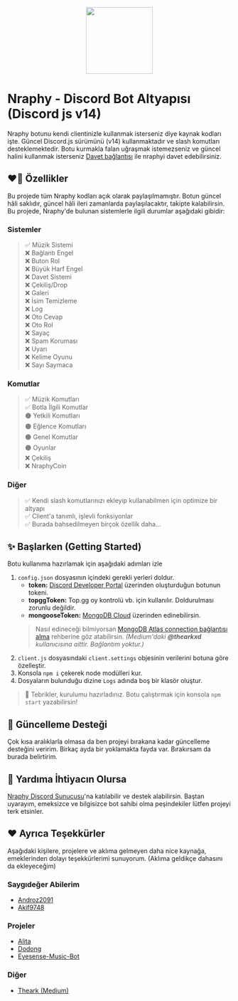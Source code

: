 
<p align="center">
  <img width="150" height="150" href="https://discord.com/oauth2/authorize?client_id=700959962452459550&permissions=8&redirect_uri=https://discord.gg/VppTU9h&scope=applications.commands%20bot&response_type=code" src="https://cdn.discordapp.com/attachments/801418986809589771/1007426236894691378/Narpitti.png">
</p>

# Nraphy - Discord Bot Altyapısı (Discord js v14)
Nraphy botunu kendi clientinizle kullanmak isterseniz diye kaynak kodları işte. Güncel Discord.js sürümünü (v14) kullanmaktadır ve slash komutları desteklemektedir. Botu kurmakla falan uğraşmak istemezseniz ve güncel halini kullanmak isterseniz [Davet bağlantısı](https://discord.com/oauth2/authorize?client_id=700959962452459550&permissions=8&redirect_uri=https://discord.gg/VppTU9h&scope=applications.commands%20bot&response_type=code) ile nraphyi davet edebilirsiniz.

## ❤️‍🔥 Özellikler
Bu projede tüm Nraphy kodları açık olarak paylaşılmamıştır. Botun güncel hâli saklıdır, güncel hâli ileri zamanlarda paylaşılacaktır, takipte kalabilirsin. Bu projede, Nraphy'de bulunan sistemlerle ilgili durumlar aşağıdaki gibidir:
### Sistemler
> ✅ Müzik Sistemi <br>
> ❌ Bağlantı Engel <br>
> ❌ Buton Rol <br>
> ❌ Büyük Harf Engel <br>
> ❌ Davet Sistemi <br>
> ❌ Çekiliş/Drop <br>
> ❌ Galeri <br>
> ❌ İsim Temizleme <br>
> ❌ Log <br>
> ❌ Oto Cevap <br>
> ❌ Oto Rol <br>
> ❌ Sayaç <br>
> ❌ Spam Koruması <br>
> ❌ Uyarı <br>
> ❌ Kelime Oyunu <br>
> ❌ Sayı Saymaca <br>

### Komutlar
> ✅ Müzik Komutları <br>
> ✅ Botla İlgili Komutlar <br>
> 🟠 Yetkili Komutları <br>
> 🟠 Eğlence Komutları <br>
> 🟠 Genel Komutlar <br>
> 🟠 Oyunlar <br>
> ❌ Çekiliş <br>
> ❌ NraphyCoin <br>

### Diğer
> ✅ Kendi slash komutlarınızı ekleyip kullanabilmen için optimize bir altyapı <br>
> ✅ Client'a tanımlı, işlevli fonksiyonlar <br>
> ✅ Burada bahsedilmeyen birçok özellik daha... <br>

## ✨ Başlarken (Getting Started)
Botu kullanıma hazırlamak için aşağıdaki adımları izle
1. `config.json` dosyasının içindeki gerekli yerleri doldur. <br>
    * **token:** [Discord Developer Portal](https://discord.com/developers/applications) üzerinden oluşturduğun botunun tokeni. <br>
    - **topggToken:** Top.gg oy kontrolü vb. için kullanılır. Doldurulması zorunlu değildir. <br>
    * **mongooseToken:** [MongoDB Cloud](https://cloud.mongodb.com) üzerinden edinebilirsin.
	> Nasıl edineceği bilmiyorsan [MongoDB Atlas connection bağlantısı alma](https://medium.com/@thearkxd/node-js-projeleri-i%C3%A7in-mongodb-atlas-connection-linki-alma-5d955bbe5ae6) rehberine göz atabilirsin. 
	*(Medium'daki **@thearkxd** kullanıcısına aittir. Bağlantım yoktur.)*
2. `client.js` dosyasındaki `client.settings` objesinin verilerini botuna göre özelleştir.
3. Konsola `npm i` çekerek node modülleri kur.
4. Dosyaların bulunduğu dizine `Logs` adında boş bir klasör oluştur. <br>

> 🎉 Tebrikler, kurulumu hazırladınız. Botu çalıştırmak için konsola `npm start` yazabilirsin!

## 🔔 Güncelleme Desteği
Çok kısa aralıklarla olmasa da ben projeyi bırakana kadar güncelleme desteğini veririm. Birkaç ayda bir yoklamakta fayda var. Bırakırsam da burada belirtirim.

## 💞 Yardıma İhtiyacın Olursa
[Nraphy Discord Sunucusu](https://discord.gg/JhasTMZr2A)'na katılabilir ve destek alabilirsin. Baştan uyarayım, emeksizce ve bilgisizce bot sahibi olma peşindekiler lütfen projeyi terk etsinler.

## ❤️ Ayrıca Teşekkürler
Aşağıdaki kişilere, projelere ve aklıma gelmeyen daha nice kaynağa, emeklerinden dolayı teşekkürlerimi sunuyorum. (Aklıma geldikçe dahasını da ekleyeceğim)
### Saygıdeğer Abilerim 
* [Androz2091](https://github.com/Androz2091)
* [Akif9748](https://github.com/Akif9748)
### Projeler
* [Alita](https://github.com/KSJaay/Alita)
* [Dodong](https://github.com/nizewn/Dodong)
* [Eyesense-Music-Bot](https://github.com/naseif/Eyesense-Music-Bot)
### Diğer
* [Theark (Medium)](https://medium.com/@thearkxd)
